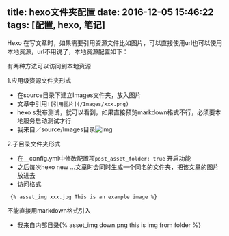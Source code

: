 title: hexo文件夹配置
date: 2016-12-05 15:46:22
tags: [配置, hexo, 笔记]
---
Hexo 在写文章时，如果需要引用资源文件比如图片，可以直接使用url也可以使用本地资源，url不用说了，本地资源配置如下：
<!--more-->
有两种方法可以访问到本地资源


1.应用级资源文件夹形式

- 在source目录下建立Images文件夹，放入图片
- 文章中引用`![引用图片](/Images/xxx.png)`
- hexo s发布测试，就可以看到，如果直接预览markdown格式不行，必须要本地服务启动测试才行
- 我来自／source/Images目录![img](/Images/down.png)
	
2.子目录文件夹形式

- 在＿config.yml中修改配置项`post_asset_folder: true` 开启功能
- 之后每次hexo new ...文章时会同时生成一个同名的文件夹，把该文章的图片放进去
- 访问格式

```
 {% asset_img xxx.jpg This is an example image %}
```
不能直接用markdown格式引入
- 我来自内部目录{% asset_img down.png this is img from folder %}
